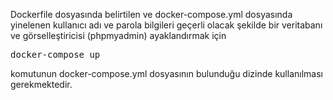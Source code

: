 Dockerfile dosyasında belirtilen ve docker-compose.yml dosyasında yinelenen 
kullanıcı adı ve parola bilgileri geçerli olacak şekilde 
bir veritabanı ve görselleştiricisi (phpmyadmin) ayaklandırmak için 

<pre>docker-compose up</pre>

komutunun docker-compose.yml dosyasının bulunduğu dizinde 
kullanılması gerekmektedir.
